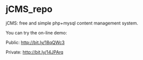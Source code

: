 jCMS_repo
=========

jCMS: free and simple php+mysql content management system.

You can try the on-line demo:

Public: http://bit.ly/18qQWc3

Private: http://bit.ly/14JPArq
